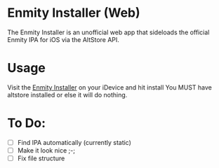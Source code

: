 # Enmity Installer (Web)

The Enmity Installer is an unofficial web app that sideloads the official Enmity IPA for iOS via the AltStore API.

# Usage

Visit the [Enmity Installer](https://enmity-web-installer.vercel.app/) on your iDevice and hit install
You MUST have altstore installed or else it will do nothing.

# To Do:

- [ ] Find IPA automatically (currently static)
- [ ] Make it look nice ;-;
- [ ] Fix file structure